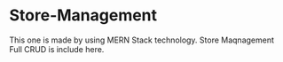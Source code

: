 # Store-Management
This one is made by using MERN Stack technology. Store Maqnagement Full CRUD is include here.
